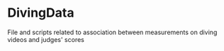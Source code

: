 # DivingData
File and scripts related to association between measurements on diving videos and judges' scores
